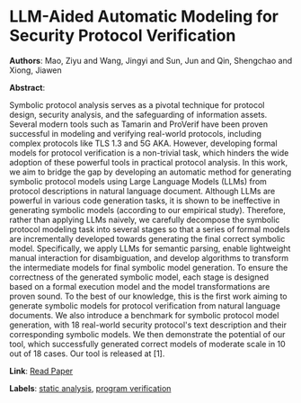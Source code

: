# LLM-Aided Automatic Modeling for Security Protocol Verification

**Authors**: Mao, Ziyu and Wang, Jingyi and Sun, Jun and Qin, Shengchao and Xiong, Jiawen

**Abstract**:

Symbolic protocol analysis serves as a pivotal technique for protocol design, security analysis, and the safeguarding of information assets. Several modern tools such as Tamarin and ProVerif have been proven successful in modeling and verifying real-world protocols, including complex protocols like TLS 1.3 and 5G AKA. However, developing formal models for protocol verification is a non-trivial task, which hinders the wide adoption of these powerful tools in practical protocol analysis. In this work, we aim to bridge the gap by developing an automatic method for generating symbolic protocol models using Large Language Models (LLMs) from protocol descriptions in natural language document. Although LLMs are powerful in various code generation tasks, it is shown to be ineffective in generating symbolic models (according to our empirical study). Therefore, rather than applying LLMs naively, we carefully decompose the symbolic protocol modeling task into several stages so that a series of formal models are incrementally developed towards generating the final correct symbolic model. Specifically, we apply LLMs for semantic parsing, enable lightweight manual interaction for disambiguation, and develop algorithms to transform the intermediate models for final symbolic model generation. To ensure the correctness of the generated symbolic model, each stage is designed based on a formal execution model and the model transformations are proven sound. To the best of our knowledge, this is the first work aiming to generate symbolic models for protocol verification from natural language documents. We also introduce a benchmark for symbolic protocol model generation, with 18 real-world security protocol's text description and their corresponding symbolic models. We then demonstrate the potential of our tool, which successfully generated correct models of moderate scale in 10 out of 18 cases. Our tool is released at [1].

**Link**: [Read Paper](https://doi.ieeecomputersociety.org/10.1109/ICSE55347.2025.00197)

**Labels**: [static analysis](../../labels/static_analysis.md), [program verification](../../labels/program_verification.md)
